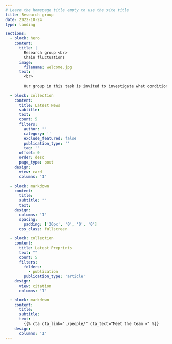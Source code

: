 ```yaml
---
# Leave the homepage title empty to use the site title
title: Research group
date: 2022-10-24
type: landing

sections:
  - block: hero
    content:
      title: |
        Research group <br>
        Chain fluctuations
      image:
        filename: welcome.jpg
      text: |
        <br>
        
        Our group in this task is invited to investigate what conditions are necessary to establish equilibrium, how the approach to equilibrium occurs, and what interesting phenomena are possible in the simplest one-dimensional case.
  
  - block: collection
    content:
      title: Latest News
      subtitle:
      text:
      count: 5
      filters:
        author: ''
        category: ''
        exclude_featured: false
        publication_type: ''
        tag: ''
      offset: 0
      order: desc
      page_type: post
    design:
      view: card
      columns: '1'
  
  - block: markdown
    content:
      title:
      subtitle: ''
      text:
    design:
      columns: '1'
      spacing:
        padding: ['20px', '0', '0', '0']
      css_class: fullscreen

  - block: collection
    content:
      title: Latest Preprints
      text: ""
      count: 5
      filters:
        folders:
          - publication
        publication_type: 'article'
    design:
      view: citation
      columns: '1'

  - block: markdown
    content:
      title:
      subtitle:
      text: |
        {{% cta cta_link="./people/" cta_text="Meet the team →" %}}
    design:
      columns: '1'
---
```

